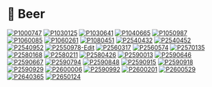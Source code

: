 # 🍺 Beer

[![P1000747](/photos/hd/P1000747.jpg)](/photos/P1000747.md)
[![P1030125](/photos/hd/P1030125.jpg)](/photos/P1030125.md)
[![P1030641](/photos/hd/P1030641.jpg)](/photos/P1030641.md)
[![P1040665](/photos/hd/P1040665.jpg)](/photos/P1040665.md)
[![P1050987](/photos/hd/P1050987.jpg)](/photos/P1050987.md)
[![P1060085](/photos/hd/P1060085.jpg)](/photos/P1060085.md)
[![P1060261](/photos/hd/P1060261.jpg)](/photos/P1060261.md)
[![P1080451](/photos/hd/P1080451.jpg)](/photos/P1080451.md)
[![P2540432](/photos/hd/P2540432.jpg)](/photos/P2540432.md)
[![P2540452](/photos/hd/P2540452.jpg)](/photos/P2540452.md)
[![P2540952](/photos/hd/P2540952.jpg)](/photos/P2540952.md)
[![P2550978-Edit](/photos/hd/P2550978-Edit.jpg)](/photos/P2550978-Edit.md)
[![P2560317](/photos/hd/P2560317.jpg)](/photos/P2560317.md)
[![P2560574](/photos/hd/P2560574.jpg)](/photos/P2560574.md)
[![P2570135](/photos/hd/P2570135.jpg)](/photos/P2570135.md)
[![P2580168](/photos/hd/P2580168.jpg)](/photos/P2580168.md)
[![P2580211](/photos/hd/P2580211.jpg)](/photos/P2580211.md)
[![P2580426](/photos/hd/P2580426.jpg)](/photos/P2580426.md)
[![P2590013](/photos/hd/P2590013.jpg)](/photos/P2590013.md)
[![P2590646](/photos/hd/P2590646.jpg)](/photos/P2590646.md)
[![P2590667](/photos/hd/P2590667.jpg)](/photos/P2590667.md)
[![P2590794](/photos/hd/P2590794.jpg)](/photos/P2590794.md)
[![P2590848](/photos/hd/P2590848.jpg)](/photos/P2590848.md)
[![P2590915](/photos/hd/P2590915.jpg)](/photos/P2590915.md)
[![P2590918](/photos/hd/P2590918.jpg)](/photos/P2590918.md)
[![P2590929](/photos/hd/P2590929.jpg)](/photos/P2590929.md)
[![P2600006](/photos/hd/P2600006.jpg)](/photos/P2600006.md)
[![P2590992](/photos/hd/P2590992.jpg)](/photos/P2590992.md)
[![P2600201](/photos/hd/P2600201.jpg)](/photos/P2600201.md)
[![P2600529](/photos/hd/P2600529.jpg)](/photos/P2600529.md)
[![P2640365](/photos/hd/P2640365.jpg)](/photos/P2640365.md)
[![P2650124](/photos/hd/P2650124.jpg)](/photos/P2650124.md)
